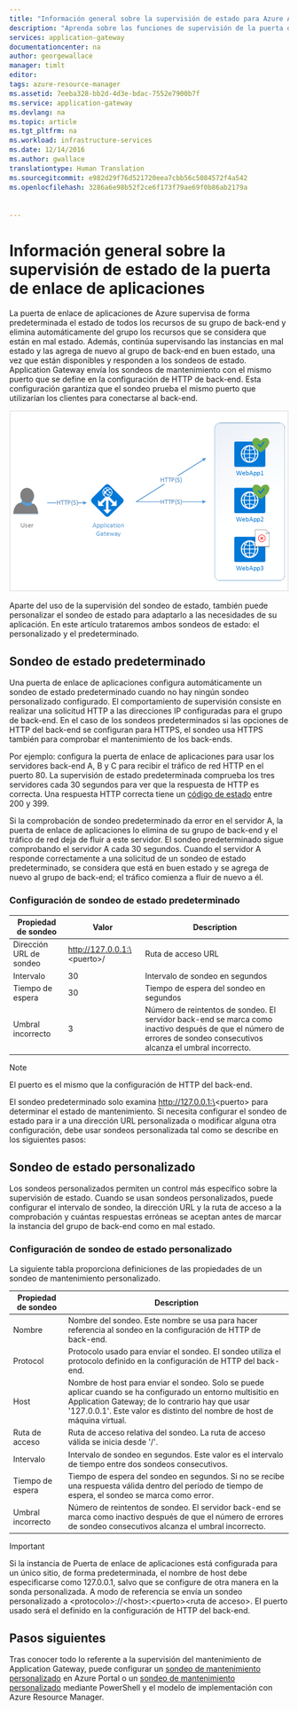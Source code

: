 ```yaml
---
title: "Información general sobre la supervisión de estado para Azure Application Gateway| Microsoft Docs"
description: "Aprenda sobre las funciones de supervisión de la puerta de enlace de aplicaciones de Azure"
services: application-gateway
documentationcenter: na
author: georgewallace
manager: timlt
editor: 
tags: azure-resource-manager
ms.assetid: 7eeba328-bb2d-4d3e-bdac-7552e7900b7f
ms.service: application-gateway
ms.devlang: na
ms.topic: article
ms.tgt_pltfrm: na
ms.workload: infrastructure-services
ms.date: 12/14/2016
ms.author: gwallace
translationtype: Human Translation
ms.sourcegitcommit: e982d29f76d521720eea7cbb56c5084572f4a542
ms.openlocfilehash: 3286a6e98b52f2ce6f173f79ae69f0b86ab2179a


---
```


# <a name="application-gateway-health-monitoring-overview"></a>Información general sobre la supervisión de estado de la puerta de enlace de aplicaciones

La puerta de enlace de aplicaciones de Azure supervisa de forma predeterminada el estado de todos los recursos de su grupo de back-end y elimina automáticamente del grupo los recursos que se considera que están en mal estado. Además, continúa supervisando las instancias en mal estado y las agrega de nuevo al grupo de back-end en buen estado, una vez que están disponibles y responden a los sondeos de estado. Application Gateway envía los sondeos de mantenimiento con el mismo puerto que se define en la configuración de HTTP de back-end. Esta configuración garantiza que el sondeo prueba el mismo puerto que utilizarían los clientes para conectarse al back-end.

![ejemplo de sondeo de Application Gateway][1]

Aparte del uso de la supervisión del sondeo de estado, también puede personalizar el sondeo de estado para adaptarlo a las necesidades de su aplicación. En este artículo trataremos ambos sondeos de estado: el personalizado y el predeterminado.

## <a name="default-health-probe"></a>Sondeo de estado predeterminado

Una puerta de enlace de aplicaciones configura automáticamente un sondeo de estado predeterminado cuando no hay ningún sondeo personalizado configurado. El comportamiento de supervisión consiste en realizar una solicitud HTTP a las direcciones IP configuradas para el grupo de back-end. En el caso de los sondeos predeterminados si las opciones de HTTP del back-end se configuran para HTTPS, el sondeo usa HTTPS también para comprobar el mantenimiento de los back-ends.

Por ejemplo: configura la puerta de enlace de aplicaciones para usar los servidores back-end A, B y C para recibir el tráfico de red HTTP en el puerto 80. La supervisión de estado predeterminada comprueba los tres servidores cada 30 segundos para ver que la respuesta de HTTP es correcta. Una respuesta HTTP correcta tiene un [código de estado](https://msdn.microsoft.com/library/aa287675.aspx) entre 200 y 399.

Si la comprobación de sondeo predeterminado da error en el servidor A, la puerta de enlace de aplicaciones lo elimina de su grupo de back-end y el tráfico de red deja de fluir a este servidor. El sondeo predeterminado sigue comprobando el servidor A cada 30 segundos. Cuando el servidor A responde correctamente a una solicitud de un sondeo de estado predeterminado, se considera que está en buen estado y se agrega de nuevo al grupo de back-end; el tráfico comienza a fluir de nuevo a él.

### <a name="default-health-probe-settings"></a>Configuración de sondeo de estado predeterminado

| Propiedad de sondeo | Valor | Description |
| --- | --- | --- |
| Dirección URL de sondeo |http://127.0.0.1:\<puerto\>/ |Ruta de acceso URL |
| Intervalo |30 |Intervalo de sondeo en segundos |
| Tiempo de espera |30 |Tiempo de espera del sondeo en segundos |
| Umbral incorrecto |3 |Número de reintentos de sondeo. El servidor back-end se marca como inactivo después de que el número de errores de sondeo consecutivos alcanza el umbral incorrecto. |

> [!NOTE]
> El puerto es el mismo que la configuración de HTTP del back-end.

El sondeo predeterminado solo examina http://127.0.0.1:\<puerto\> para determinar el estado de mantenimiento. Si necesita configurar el sondeo de estado para ir a una dirección URL personalizada o modificar alguna otra configuración, debe usar sondeos personalizada tal como se describe en los siguientes pasos:

## <a name="custom-health-probe"></a>Sondeo de estado personalizado

Los sondeos personalizados permiten un control más específico sobre la supervisión de estado. Cuando se usan sondeos personalizados, puede configurar el intervalo de sondeo, la dirección URL y la ruta de acceso a la comprobación y cuántas respuestas erróneas se aceptan antes de marcar la instancia del grupo de back-end como en mal estado.

### <a name="custom-health-probe-settings"></a>Configuración de sondeo de estado personalizado

La siguiente tabla proporciona definiciones de las propiedades de un sondeo de mantenimiento personalizado.

| Propiedad de sondeo | Description |
| --- | --- |
| Nombre |Nombre del sondeo. Este nombre se usa para hacer referencia al sondeo en la configuración de HTTP de back-end. |
| Protocol |Protocolo usado para enviar el sondeo. El sondeo utiliza el protocolo definido en la configuración de HTTP del back-end. |
| Host |Nombre de host para enviar el sondeo. Solo se puede aplicar cuando se ha configurado un entorno multisitio en Application Gateway; de lo contrario hay que usar '127.0.0.1'. Este valor es distinto del nombre de host de máquina virtual. |
| Ruta de acceso |Ruta de acceso relativa del sondeo. La ruta de acceso válida se inicia desde '/'. |
| Intervalo |Intervalo de sondeo en segundos. Este valor es el intervalo de tiempo entre dos sondeos consecutivos. |
| Tiempo de espera |Tiempo de espera del sondeo en segundos. Si no se recibe una respuesta válida dentro del período de tiempo de espera, el sondeo se marca como error.  |
| Umbral incorrecto |Número de reintentos de sondeo. El servidor back-end se marca como inactivo después de que el número de errores de sondeo consecutivos alcanza el umbral incorrecto. |

> [!IMPORTANT]
> Si la instancia de Puerta de enlace de aplicaciones está configurada para un único sitio, de forma predeterminada, el nombre de host debe especificarse como 127.0.0.1, salvo que se configure de otra manera en la sonda personalizada.
> A modo de referencia se envía un sondeo personalizado a \<protocolo\>://\<host\>:\<puerto\>\<ruta de acceso\>. El puerto usado será el definido en la configuración de HTTP del back-end.

## <a name="next-steps"></a>Pasos siguientes
Tras conocer todo lo referente a la supervisión del mantenimiento de Application Gateway, puede configurar un [sondeo de mantenimiento personalizado](application-gateway-create-probe-portal.md) en Azure Portal o un [sondeo de mantenimiento personalizado](application-gateway-create-probe-ps.md) mediante PowerShell y el modelo de implementación con Azure Resource Manager.

[1]: ./media/application-gateway-probe-overview/appgatewayprobe.png



<!--HONumber=Dec16_HO3-->


